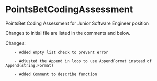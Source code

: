 # PointsBetCodingAssessment
PointsBet Coding Assessment for Junior Software Engineer position

Changes to initial file are listed in the comments and below.

Changes:

        - Added empty list check to prevent error

        - Adjusted the Append in loop to use AppendFormat instead of Append(string.Format)

        - Added Comment to describe function

